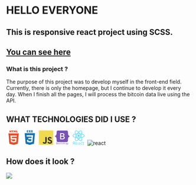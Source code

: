 # HELLO EVERYONE

## This is responsive react project using SCSS.

## [You can see here](https://coincurrency.netlify.app)

### What is this project ?

The purpose of this project was to develop myself in the front-end field. Currently, there is only the homepage, but I continue to develop it every day. When I finish all the pages, I will process the bitcoin data live using the API.

## WHAT TECHNOLOGIES DID I USE ?
<p align="left">
    <img src="https://raw.githubusercontent.com/devicons/devicon/master/icons/html5/html5-plain-wordmark.svg" alt="html5"  width="40" height="40"/>
    <img src="https://raw.githubusercontent.com/devicons/devicon/master/icons/css3/css3-plain-wordmark.svg" alt="css3"  width="40" height="40"/>
    <img src="https://raw.githubusercontent.com/devicons/devicon/master/icons/javascript/javascript-original.svg" alt="javascript" width="40" height="40"/>
    <img src="https://raw.githubusercontent.com/devicons/devicon/master/icons/bootstrap/bootstrap-plain-wordmark.svg" alt="react" width="40" height="40"/>
    <img src="https://raw.githubusercontent.com/devicons/devicon/master/icons/react/react-original-wordmark.svg" alt="react" width="40" height="40"/>
  <img src="https://i.hizliresim.com/2buzql9.png" alt="react" width="40" height="40"/>
</p>


## How does it look ?

<img width="500" src="https://i.hizliresim.com/flefuyd.png" />






